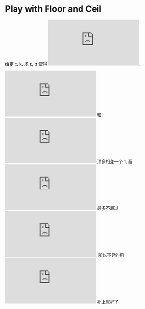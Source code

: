 # Play with Floor and Ceil

给定 x, k, 求 p, q 使得 ![p\left\lfloor\frac xk\right\rfloor+q\left\lceil\frac xk\right\rceil=x](http://latex.codecogs.com/gif.latex?p%5Cleft%5Clfloor%5Cfrac%20xk%5Cright%5Crfloor+q%5Cleft%5Clceil%5Cfrac%20xk%5Cright%5Crceil%3Dx).

![\left\lfloor\frac xk\right\rfloor](http://latex.codecogs.com/gif.latex?%5Cleft%5Clfloor%5Cfrac%20xk%5Cright%5Crfloor) 和 ![\left\lceil\frac xk\right\rceil](http://latex.codecogs.com/gif.latex?%5Cleft%5Clceil%5Cfrac%20xk%5Cright%5Crceil) 顶多相差一个 1, 而 ![x-k\left\lfloor\frac xk\right\rfloor](http://latex.codecogs.com/gif.latex?x-k%5Cleft%5Clfloor%5Cfrac%20xk%5Cright%5Crfloor) 最多不超过 ![k](http://latex.codecogs.com/gif.latex?k), 所以不足的用 ![\left\lceil\frac xk\right\rceil](http://latex.codecogs.com/gif.latex?%5Cleft%5Clceil%5Cfrac%20xk%5Cright%5Crceil) 补上就好了.
